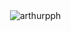 <p>&nbsp;<img align="center" src="https://github-readme-stats.vercel.app/api?username=arthurpph&show_icons=true&locale=en" alt="arthurpph" /></p>
